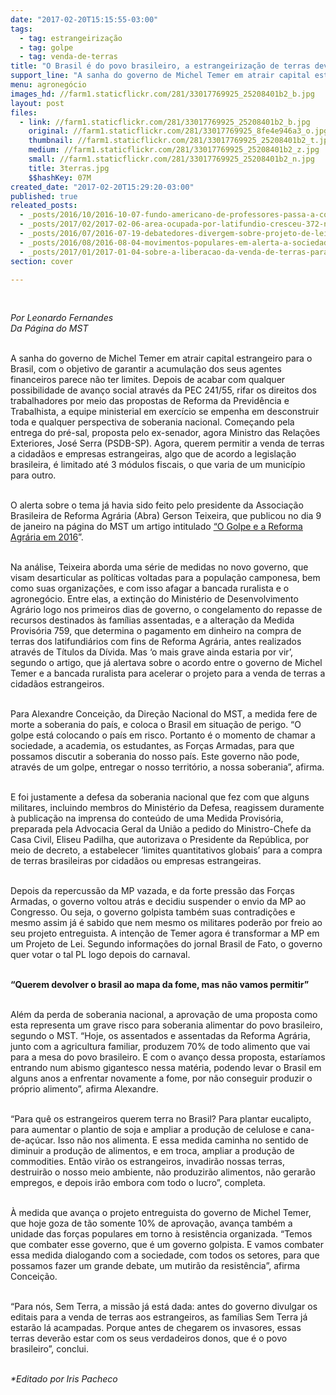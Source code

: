 ```yaml
---
date: "2017-02-20T15:15:55-03:00"
tags:
  - tag: estrangeirização
  - tag: golpe
  - tag: venda-de-terras
title: "O Brasil é do povo brasileiro, a estrangeirização de terras deve ser combatida em diálogo com a sociedade "
support_line: "A sanha do governo de Michel Temer em atrair capital estrangeiro para o Brasil, com o objetivo de garantir a acumulação dos seus agentes financeiros parece não ter limites"
menu: agronegócio
images_hd: //farm1.staticflickr.com/281/33017769925_25208401b2_b.jpg
layout: post
files:
  - link: //farm1.staticflickr.com/281/33017769925_25208401b2_b.jpg
    original: //farm1.staticflickr.com/281/33017769925_8fe4e946a3_o.jpg
    thumbnail: //farm1.staticflickr.com/281/33017769925_25208401b2_t.jpg
    medium: //farm1.staticflickr.com/281/33017769925_25208401b2_z.jpg
    small: //farm1.staticflickr.com/281/33017769925_25208401b2_n.jpg
    title: 3terras.jpg
    $$hashKey: 07M
created_date: "2017-02-20T15:29:20-03:00"
published: true
releated_posts:
  - _posts/2016/10/2016-10-07-fundo-americano-de-professores-passa-a-controlar-270-mil-hectares-no-brasil.md
  - _posts/2017/02/2017-02-06-area-ocupada-por-latifundio-cresceu-372-no-brasil-nos-ultimos-30-anos.md
  - _posts/2016/07/2016-07-19-debatedores-divergem-sobre-projeto-de-lei-que-regula-compra-de-terras-por-estrangeiros.md
  - _posts/2016/08/2016-08-04-movimentos-populares-em-alerta-a-sociedade-contra-a-venda-de-terras-para-estrangeiros.md
  - _posts/2017/01/2017-01-04-sobre-a-liberacao-da-venda-de-terras-para-estrangeiros-no-brasil.md
section: cover

---
```

<p>&nbsp;</p>

<p><em>Por Leonardo Fernandes&nbsp;<br />
Da P&aacute;gina do MST&nbsp;</em></p>

<p><br />
A sanha do governo de Michel Temer em atrair capital estrangeiro para o Brasil, com o objetivo de garantir a acumula&ccedil;&atilde;o dos seus agentes financeiros parece n&atilde;o ter limites. Depois de acabar com qualquer possibilidade de avan&ccedil;o social atrav&eacute;s da PEC 241/55, rifar os direitos dos trabalhadores por meio das propostas de Reforma da Previd&ecirc;ncia e Trabalhista, a equipe ministerial em exerc&iacute;cio se empenha em desconstruir toda e qualquer perspectiva de soberania nacional. Come&ccedil;ando pela entrega do pr&eacute;-sal, proposta pelo ex-senador, agora Ministro das Rela&ccedil;&otilde;es Exteriores, Jos&eacute; Serra (PSDB-SP). Agora, querem permitir a venda de terras a cidad&atilde;os e empresas estrangeiras, algo que de acordo a legisla&ccedil;&atilde;o brasileira, &eacute; limitado at&eacute; 3 m&oacute;dulos fiscais, o que varia de um munic&iacute;pio para outro.&nbsp;</p>

<p><br />
O alerta sobre o tema j&aacute; havia sido feito pelo presidente da Associa&ccedil;&atilde;o Brasileira de Reforma Agr&aacute;ria (Abra) Gerson Teixeira, que publicou no dia 9 de janeiro na p&aacute;gina do MST um artigo intitulado <a href="http://www.mst.org.br/2017/01/09/artigo-o-golpe-e-a-reforma-agraria-em-2016.html">&ldquo;O Golpe e a Reforma Agr&aacute;ria em 2016</a>&rdquo;.&nbsp;</p>

<p><br />
Na an&aacute;lise, Teixeira aborda uma s&eacute;rie de medidas no novo governo, que visam desarticular as pol&iacute;ticas voltadas para a popula&ccedil;&atilde;o camponesa, bem como suas organiza&ccedil;&otilde;es, e com isso afagar a bancada ruralista e o agroneg&oacute;cio. Entre elas, a extin&ccedil;&atilde;o do Minist&eacute;rio de Desenvolvimento Agr&aacute;rio logo nos primeiros dias de governo, o congelamento do repasse de recursos destinados &agrave;s fam&iacute;lias assentadas, e a altera&ccedil;&atilde;o da Medida Provis&oacute;ria 759, que determina o pagamento em dinheiro na compra de terras dos latifundi&aacute;rios com fins de Reforma Agr&aacute;ria, antes realizados atrav&eacute;s de T&iacute;tulos da D&iacute;vida. Mas &lsquo;o mais grave ainda estaria por vir&rsquo;, segundo o artigo, que j&aacute; alertava sobre o acordo entre o governo de Michel Temer e a bancada ruralista para acelerar o projeto para a venda de terras a cidad&atilde;os estrangeiros.</p>

<p><br />
Para Alexandre Concei&ccedil;&atilde;o, da Dire&ccedil;&atilde;o Nacional do MST, a medida fere de morte a soberania do pa&iacute;s, e coloca o Brasil em situa&ccedil;&atilde;o de perigo. &ldquo;O golpe est&aacute; colocando o pa&iacute;s em risco. Portanto &eacute; o momento de chamar a sociedade, a academia, os estudantes, as For&ccedil;as Armadas, para que possamos discutir a soberania do nosso pa&iacute;s. Este governo n&atilde;o pode, atrav&eacute;s de um golpe, entregar o nosso territ&oacute;rio, a nossa soberania&rdquo;, afirma.</p>

<p><br />
E foi justamente a defesa da soberania nacional que fez com que alguns militares, incluindo membros do Minist&eacute;rio da Defesa, reagissem duramente &agrave; publica&ccedil;&atilde;o na imprensa do conte&uacute;do de uma Medida Provis&oacute;ria, preparada pela Advocacia Geral da Uni&atilde;o a pedido do Ministro-Chefe da Casa Civil, Eliseu Padilha, que autorizava o Presidente da Rep&uacute;blica, por meio de decreto, a estabelecer &lsquo;limites quantitativos globais&rsquo; para a compra de terras brasileiras por cidad&atilde;os ou empresas estrangeiras.</p>

<p><br />
Depois da repercuss&atilde;o da MP vazada, e da forte press&atilde;o das For&ccedil;as Armadas, o governo voltou atr&aacute;s e decidiu suspender o envio da MP ao Congresso. Ou seja, o governo golpista tamb&eacute;m suas contradi&ccedil;&otilde;es e mesmo assim j&aacute; &eacute; sabido que nem mesmo os militares poder&atilde;o por freio ao seu projeto entreguista. A inten&ccedil;&atilde;o de Temer agora &eacute; transformar a MP em um Projeto de Lei. Segundo informa&ccedil;&otilde;es do jornal Brasil de Fato, o governo quer votar o tal PL logo depois do carnaval.</p>

<p><br />
<strong>&ldquo;Querem devolver o brasil ao mapa da fome, mas n&atilde;o vamos permitir&rdquo;</strong></p>

<p><br />
Al&eacute;m da perda de soberania nacional, a aprova&ccedil;&atilde;o de uma proposta como esta representa um grave risco para soberania alimentar do povo brasileiro, segundo o MST. &ldquo;Hoje, os assentados e assentadas da Reforma Agr&aacute;ria, junto com a agricultura familiar, produzem 70% de todo alimento que vai para a mesa do povo brasileiro. E com o avan&ccedil;o dessa proposta, estar&iacute;amos entrando num abismo gigantesco nessa mat&eacute;ria, podendo levar o Brasil em alguns anos a enfrentar novamente a fome, por n&atilde;o conseguir produzir o pr&oacute;prio alimento&rdquo;, afirma Alexandre.&nbsp;</p>

<p><br />
&ldquo;Para qu&ecirc; os estrangeiros querem terra no Brasil? Para plantar eucalipto, para aumentar o plantio de soja e ampliar a produ&ccedil;&atilde;o de celulose e cana-de-a&ccedil;&uacute;car. Isso n&atilde;o nos alimenta. E essa medida caminha no sentido de diminuir a produ&ccedil;&atilde;o de alimentos, e em troca, ampliar a produ&ccedil;&atilde;o de commodities. Ent&atilde;o vir&atilde;o os estrangeiros, invadir&atilde;o nossas terras, destruir&atilde;o o nosso meio ambiente, n&atilde;o produzir&atilde;o alimentos, n&atilde;o gerar&atilde;o empregos, e depois ir&atilde;o embora com todo o lucro&rdquo;, completa.</p>

<p><br />
&Agrave; medida que avan&ccedil;a o projeto entreguista do governo de Michel Temer, que hoje goza de t&atilde;o somente 10% de aprova&ccedil;&atilde;o, avan&ccedil;a tamb&eacute;m a unidade das for&ccedil;as populares em torno &agrave; resist&ecirc;ncia organizada. &ldquo;Temos que combater esse governo, que &eacute; um governo golpista. E vamos combater essa medida dialogando com a sociedade, com todos os setores, para que possamos fazer um grande debate, um mutir&atilde;o da resist&ecirc;ncia&rdquo;, afirma Concei&ccedil;&atilde;o.</p>

<p><br />
&ldquo;Para n&oacute;s, Sem Terra, a miss&atilde;o j&aacute; est&aacute; dada: antes do governo divulgar os editais para a venda de terras aos estrangeiros, as fam&iacute;lias Sem Terra j&aacute; estar&atilde;o l&aacute; acampadas. Porque antes de chegarem os invasores, essas terras dever&atilde;o estar com os seus verdadeiros donos, que &eacute; o povo brasileiro&rdquo;, conclui.</p>

<p><br />
<em>*Editado por Iris Pacheco</em></p>
